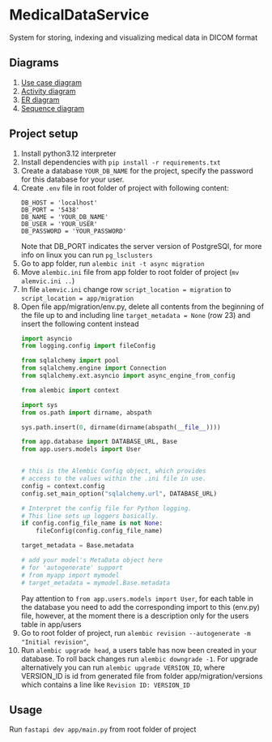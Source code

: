 # MedicalDataService
System for storing, indexing and visualizing medical data in DICOM format

## Diagrams
1. [Use case diagram](https://app.diagrams.net/#Hcitec-spbu%2FMedicalDataService%2Fmain%2FDiagrams%2FUseCaseDiagram.drawio#%7B%22pageId%22%3A%22K9DpIMCQUKm6tweqTpe7%22%7D)
2. [Activity diagram](https://app.diagrams.net/#Hcitec-spbu%2FMedicalDataService%2Fmain%2FDiagrams%2FActivityDiagram.drawio#%7B%22pageId%22%3A%22d6oIZNa-YsMYUfMxQyWx%22%7D)
3. [ER diagram](https://app.diagrams.net/#Hcitec-spbu%2FMedicalDataService%2Fmain%2FDiagrams%2FERDiagram.drawio#%7B%22pageId%22%3A%22ZZTZYGC4paBtnbswUOO2%22%7D)
4. [Sequence diagram](https://app.diagrams.net/#Hcitec-spbu%2FMedicalDataService%2Fmain%2FDiagrams%2FSequenceDiagram.drawio#%7B%22pageId%22%3A%22-7-vLeRaQvUi-DyRjATi%22%7D)

## Project setup
1. Install python3.12 interpreter 
2. Install dependencies with `pip install -r requirements.txt`
3. Create a database `YOUR_DB_NAME` for the project, specify the password for this database for your user.
4. Create `.env` file in root folder of project with following content:
    ```
    DB_HOST = 'localhost'
    DB_PORT = '5438'
    DB_NAME = 'YOUR_DB_NAME'
    DB_USER = 'YOUR_USER'
    DB_PASSWORD = 'YOUR_PASSWORD'
    ```
    Note that DB_PORT indicates the server version of PostgreSQl, for more info on linux you can run `pg_lsclusters`
5.  Go to app folder, run `alembic init -t async migration`
6. Move `alembic.ini` file from app folder to root folder of project (`mv alemvic.ini ..`)
7. In file `alemvic.ini` change row `script_location = migration` to `script_location = app/migration`
8. Open file app/migration/env.py, delete all contents from the beginning of the file up to and including line `target_metadata = None` (row 23) and insert the following content instead
    ``` python
    import asyncio
    from logging.config import fileConfig
    
    from sqlalchemy import pool
    from sqlalchemy.engine import Connection
    from sqlalchemy.ext.asyncio import async_engine_from_config
    
    from alembic import context
    
    import sys
    from os.path import dirname, abspath
    
    sys.path.insert(0, dirname(dirname(abspath(__file__))))
    
    from app.database import DATABASE_URL, Base
    from app.users.models import User
    
    
    # this is the Alembic Config object, which provides
    # access to the values within the .ini file in use.
    config = context.config
    config.set_main_option("sqlalchemy.url", DATABASE_URL)
    
    # Interpret the config file for Python logging.
    # This line sets up loggers basically.
    if config.config_file_name is not None:
        fileConfig(config.config_file_name)
    
    target_metadata = Base.metadata
    
    # add your model's MetaData object here
    # for 'autogenerate' support
    # from myapp import mymodel
    # target_metadata = mymodel.Base.metadata
    ```
    Pay attention to `from app.users.models import User`, for each table in the database you need to add the corresponding import to this (env.py) file, however, at the moment there is a description only for the users table in app/users
9. Go to root folder of project, run `alembic revision --autogenerate -m "Initial revision"`, 
10. Run `alembic upgrade head`, a users table has now been created in your database. To roll back changes run `alembic downgrade -1`.
For upgrade alternatively you can run `alembic upgrade VERSION_ID`, where VERSION_ID is id from generated file from folder app/migration/versions which contains a line like `Revision ID: VERSION_ID`

## Usage
Run `fastapi dev app/main.py` from root folder of project
